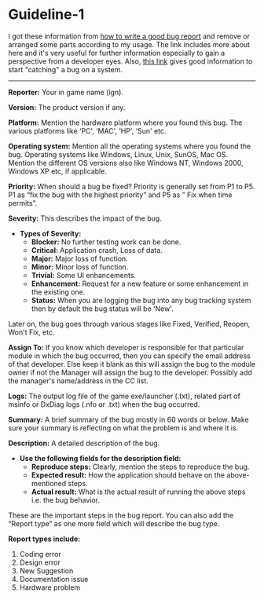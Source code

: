 Guideline-1
===========

I got these information from [how to write a good bug report](https://www.softwaretestinghelp.com/how-to-write-good-bug-report/) and remove or arranged some parts according to my usage. The link includes more about here and it's very useful for further information especially to gain a perspective from a developer eyes. Also, [this link](https://www.softwaretestinghelp.com/how-to-find-a-bug-in-application-tips-and-tricks/) gives good information to start "catching" a bug on a system.

-----------------------------------------------------------------------------------------------
**Reporter:** Your in game name (ign).

**Version:** The product version if any.

**Platform:** Mention the hardware platform where you found this bug. The various platforms like ‘PC', ‘MAC', ‘HP', ‘Sun' etc.

**Operating system:** Mention all the operating systems where you found the bug. Operating systems like Windows, Linux, Unix, SunOS, Mac OS. Mention the different OS versions also like Windows NT, Windows 2000, Windows XP etc, if applicable.

**Priority:** When should a bug be fixed? Priority is generally set from P1 to P5. P1 as “fix the bug with the highest priority” and P5 as ” Fix when time permits”.

**Severity:** This describes the impact of the bug.
- **Types of Severity:**
  - **Blocker:** No further testing work can be done.
  - **Critical:** Application crash, Loss of data.
  - **Major:** Major loss of function.
  - **Minor:** Minor loss of function.
  - **Trivial:** Some UI enhancements.
  - **Enhancement:** Request for a new feature or some enhancement in the existing one.
  - **Status:** When you are logging the bug into any bug tracking system then by default the bug status will be ‘New'.

Later on, the bug goes through various stages like Fixed, Verified, Reopen, Won't Fix, etc.

**Assign To:** If you know which developer is responsible for that particular module in which the bug occurred, then you can specify the email address of that developer. Else keep it blank as this will assign the bug to the module owner if not the Manager will assign the bug to the developer. Possibly add the manager's name/address in the CC list.

**Logs:** The output log file of the game exe/launcher (.txt), related part of msinfo or DxDiag logs (.nfo or .txt) when the bug occurred.

**Summary:** A brief summary of the bug mostly in 60 words or below. Make sure your summary is reflecting on what the problem is and where it is.

**Description:** A detailed description of the bug.

- **Use the following fields for the description field:**
  - **Reproduce steps:** Clearly, mention the steps to reproduce the bug.
  - **Expected result:** How the application should behave on the above-mentioned steps.
  - **Actual result:** What is the actual result of running the above steps i.e. the bug behavior.

These are the important steps in the bug report. You can also add the “Report type” as one more field which will describe the bug type.

**Report types include:**

1. Coding error
2. Design error
3. New Suggestion
4. Documentation issue
5. Hardware problem
